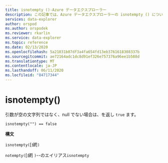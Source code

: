 ```yaml
---
title: isnotempty ()-Azure データエクスプローラー
description: この記事では、Azure データエクスプローラーの isnotempty () について説明します。
services: data-explorer
author: orspod
ms.author: orspodek
ms.reviewer: rkarlin
ms.service: data-explorer
ms.topic: reference
ms.date: 02/13/2020
ms.openlocfilehash: 5a21031b07df3a4fa654fd13eb3761618308337b
ms.sourcegitcommit: ae72164adc1dc8d91ef326e757376a96ee1b588d
ms.translationtype: MT
ms.contentlocale: ja-JP
ms.lasthandoff: 06/11/2020
ms.locfileid: "84717344"
---
```

# <a name="isnotempty"></a>isnotempty()

引数が空の文字列ではなく、null でない場合は、を返し `true` ます。

```kusto
isnotempty("") == false
```

**構文**

`isnotempty(`[*値*]`)`

`notempty(`[*値*] `)`--のエイリアス`isnotempty`
